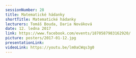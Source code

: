 ```yaml
---
sessionNumber: 28
title: Matematické hádanky
shortTitle: Matematické hádanky
lecturers: Tomáš Bouda, Daria Nováková
date: 12. ledna 2017
link: https://www.facebook.com/events/1870587983162920/
picture: posters/2017-01-12.jpg
presentationLink:
videoLink: https://youtu.be/lm0aCWqs3g0
---
```

